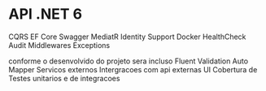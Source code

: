 # API .NET 6
CQRS
EF Core
Swagger
MediatR
Identity 
Support Docker
HealthCheck
Audit
Middlewares
Exceptions 

conforme o desenvolvido do projeto sera incluso 
Fluent Validation
Auto Mapper
Servicos externos
Intergracoes com api externas
UI
Cobertura de Testes unitarios e de integracoes
